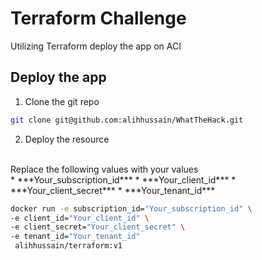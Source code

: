 # Terraform Challenge
Utilizing Terraform deploy the app on ACI

## Deploy the app 
1. Clone the git repo
```bash
git clone git@github.com:alihhussain/WhatTheHack.git
```
2. Deploy the resource
<br>
Replace the following values with your values<br>
    * ***Your_subscription_id***
    *  ***Your_client_id***
    * ***Your_client_secret***
    *  ***Your_tenant_id***

```bash
docker run -e subscription_id="Your_subscription_id" \
-e client_id="Your_client_id" \
-e client_secret="Your_client_secret" \
-e tenant_id="Your_tenant_id"
 alihhussain/terraform:v1
```